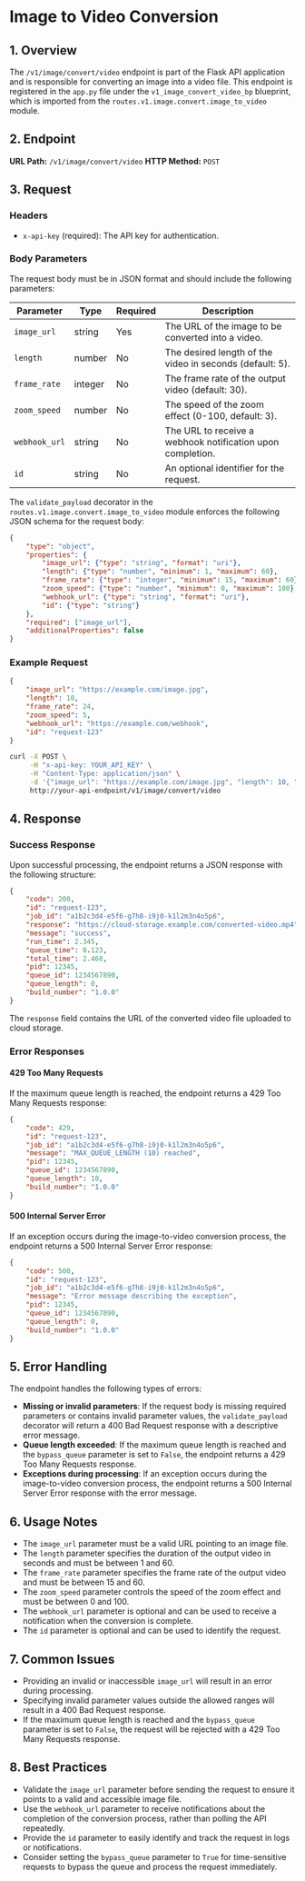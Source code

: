 # Image to Video Conversion

## 1. Overview

The `/v1/image/convert/video` endpoint is part of the Flask API application and is responsible for converting an image into a video file. This endpoint is registered in the `app.py` file under the `v1_image_convert_video_bp` blueprint, which is imported from the `routes.v1.image.convert.image_to_video` module.

## 2. Endpoint

**URL Path:** `/v1/image/convert/video`
**HTTP Method:** `POST`

## 3. Request

### Headers

- `x-api-key` (required): The API key for authentication.

### Body Parameters

The request body must be in JSON format and should include the following parameters:

| Parameter   | Type   | Required | Description                                                  |
|-------------|--------|----------|--------------------------------------------------------------|
| `image_url` | string | Yes      | The URL of the image to be converted into a video.          |
| `length`    | number | No       | The desired length of the video in seconds (default: 5).    |
| `frame_rate`| integer| No       | The frame rate of the output video (default: 30).           |
| `zoom_speed`| number | No       | The speed of the zoom effect (0-100, default: 3).           |
| `webhook_url`| string| No       | The URL to receive a webhook notification upon completion.  |
| `id`        | string | No       | An optional identifier for the request.                      |

The `validate_payload` decorator in the `routes.v1.image.convert.image_to_video` module enforces the following JSON schema for the request body:

```json
{
    "type": "object",
    "properties": {
        "image_url": {"type": "string", "format": "uri"},
        "length": {"type": "number", "minimum": 1, "maximum": 60},
        "frame_rate": {"type": "integer", "minimum": 15, "maximum": 60},
        "zoom_speed": {"type": "number", "minimum": 0, "maximum": 100},
        "webhook_url": {"type": "string", "format": "uri"},
        "id": {"type": "string"}
    },
    "required": ["image_url"],
    "additionalProperties": false
}
```

### Example Request

```json
{
    "image_url": "https://example.com/image.jpg",
    "length": 10,
    "frame_rate": 24,
    "zoom_speed": 5,
    "webhook_url": "https://example.com/webhook",
    "id": "request-123"
}
```

```bash
curl -X POST \
     -H "x-api-key: YOUR_API_KEY" \
     -H "Content-Type: application/json" \
     -d '{"image_url": "https://example.com/image.jpg", "length": 10, "frame_rate": 24, "zoom_speed": 5, "webhook_url": "https://example.com/webhook", "id": "request-123"}' \
     http://your-api-endpoint/v1/image/convert/video
```

## 4. Response

### Success Response

Upon successful processing, the endpoint returns a JSON response with the following structure:

```json
{
    "code": 200,
    "id": "request-123",
    "job_id": "a1b2c3d4-e5f6-g7h8-i9j0-k1l2m3n4o5p6",
    "response": "https://cloud-storage.example.com/converted-video.mp4",
    "message": "success",
    "run_time": 2.345,
    "queue_time": 0.123,
    "total_time": 2.468,
    "pid": 12345,
    "queue_id": 1234567890,
    "queue_length": 0,
    "build_number": "1.0.0"
}
```

The `response` field contains the URL of the converted video file uploaded to cloud storage.

### Error Responses

#### 429 Too Many Requests

If the maximum queue length is reached, the endpoint returns a 429 Too Many Requests response:

```json
{
    "code": 429,
    "id": "request-123",
    "job_id": "a1b2c3d4-e5f6-g7h8-i9j0-k1l2m3n4o5p6",
    "message": "MAX_QUEUE_LENGTH (10) reached",
    "pid": 12345,
    "queue_id": 1234567890,
    "queue_length": 10,
    "build_number": "1.0.0"
}
```

#### 500 Internal Server Error

If an exception occurs during the image-to-video conversion process, the endpoint returns a 500 Internal Server Error response:

```json
{
    "code": 500,
    "id": "request-123",
    "job_id": "a1b2c3d4-e5f6-g7h8-i9j0-k1l2m3n4o5p6",
    "message": "Error message describing the exception",
    "pid": 12345,
    "queue_id": 1234567890,
    "queue_length": 0,
    "build_number": "1.0.0"
}
```

## 5. Error Handling

The endpoint handles the following types of errors:

- **Missing or invalid parameters**: If the request body is missing required parameters or contains invalid parameter values, the `validate_payload` decorator will return a 400 Bad Request response with a descriptive error message.
- **Queue length exceeded**: If the maximum queue length is reached and the `bypass_queue` parameter is set to `False`, the endpoint returns a 429 Too Many Requests response.
- **Exceptions during processing**: If an exception occurs during the image-to-video conversion process, the endpoint returns a 500 Internal Server Error response with the error message.

## 6. Usage Notes

- The `image_url` parameter must be a valid URL pointing to an image file.
- The `length` parameter specifies the duration of the output video in seconds and must be between 1 and 60.
- The `frame_rate` parameter specifies the frame rate of the output video and must be between 15 and 60.
- The `zoom_speed` parameter controls the speed of the zoom effect and must be between 0 and 100.
- The `webhook_url` parameter is optional and can be used to receive a notification when the conversion is complete.
- The `id` parameter is optional and can be used to identify the request.

## 7. Common Issues

- Providing an invalid or inaccessible `image_url` will result in an error during processing.
- Specifying invalid parameter values outside the allowed ranges will result in a 400 Bad Request response.
- If the maximum queue length is reached and the `bypass_queue` parameter is set to `False`, the request will be rejected with a 429 Too Many Requests response.

## 8. Best Practices

- Validate the `image_url` parameter before sending the request to ensure it points to a valid and accessible image file.
- Use the `webhook_url` parameter to receive notifications about the completion of the conversion process, rather than polling the API repeatedly.
- Provide the `id` parameter to easily identify and track the request in logs or notifications.
- Consider setting the `bypass_queue` parameter to `True` for time-sensitive requests to bypass the queue and process the request immediately.
